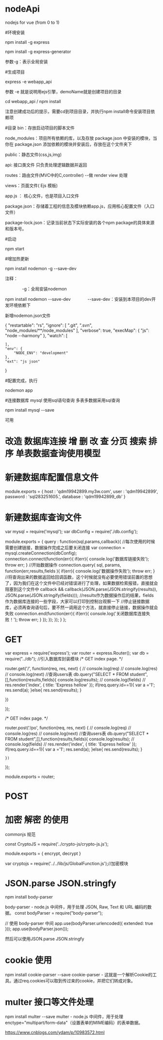 # nodeApi

nodejs  for  vue   (from 0 to 1)

#环境安装

npm install -g express  

npm install -g express-generator

参数-g：表示全局安装

#生成项目

express -e webapp_api

参数 -e 就是说明用ejs引擎，demoName就是创建项目的目录

cd webapp_api   /  npm install     

注意创建成功后的提示，需要cd到项目目录，并执行npm install命令安装项目依赖项

#目录
bin：存放启动项目的脚本文件

node_modules：项目所有依赖的库，以及存放 package.json 中安装的模块，当你在 package.json 添加依赖的模块并安装后，存放在这个文件夹下

public：静态文件(css,js,img)

api: 接口类文件  只负责处理逻辑数据并返回 

routes：路由文件(MVC中的C,controller)  --做 render view 处理

views：页面文件( Ejs 模板)

app.js ： 核心文件，也是项目入口文件

package.json：存储着工程的信息及模块依赖app.js，应用核心配置文件（入口文件）

package-lock.json：记录当前状态下实际安装的各个npm package的具体来源和版本号。

#启动

npm start

#增加热更新

npm install nodemon -g --save-dev

注释：

　　　　-g：全局安装nodemon

npm install nodemon --save-dev　　　　--save-dev：安装到本项目的dev开发环境依赖下

新增nodemon.json文件

{
    "restartable": "rs",
    "ignore": [
        ".git",
        ".svn",
        "node_modules/**/node_modules"
    ],
    "verbose": true,
    "execMap": {
        "js": "node --harmony"
    },
    "watch": [
 
    ],
    "env": {
        "NODE_ENV": "development"
    },
    "ext": "js json"
}

#配置完成，执行

nodemon app

#连接数据库  mysql 使用sql语句查询  多表多数据采用sql查询

npm install mysql --save


<!-- // var mysql      = require('mysql');
// var connection = mysql.createConnection({
//   host     : 'qdm19942899.my3w.com',
//   user     : 'qdm19942899',
//   password : 'sql283251605.',
//   database : 'qdm19942899_db'
// });
 
// connection.connect();
 
// connection.query('SELECT * from student', function(err, data, fields) {
//   if (err) {
//     console.log(err);
//     return;
//   };
 
//   console.log(data);
// });
 
// connection.end(); -->

可用

# 改造 数据库连接  增 删 改 查 分页 搜索 排序  单表数据查询使用模型

# 新建数据库配置信息文件
module.exports = {
  host     : 'qdm19942899.my3w.com',
  user     : 'qdm19942899',
  password : 'sql283251605.',
  database : 'qdm19942899_db'
}

# 新建数据库查询文件

var mysql = require('mysql');
var dbConfig = require('./db.config'); 


module.exports = {
    query : function(sql,params,callback){
        //每次使用的时候需要创建链接，数据操作完成之后要关闭连接
        var connection = mysql.createConnection(dbConfig);        
        connection.connect(function(err){
            if(err){
                console.log('数据库链接失败');
                throw err;
            }
         //开始数据操作
        connection.query( sql, params, function(err,results,fields ){
           if(err){
                console.log('数据操作失败');
                throw err;
            }
            //将查询出来的数据返回给回调函数，这个时候就没有必要使用错误前置的思想了，因为我们在这个文件中已经对错误进行了处理，如果数据检索报错，直接就会阻塞到这个文件中
            callback && callback(JSON.parse(JSON.stringify(results)), JSON.parse(JSON.stringify(fields)));
            //results作为数据操作后的结果，fields作为数据库连接的一些字段，大家可以打印到控制台观察一下
                //停止链接数据库，必须再查询语句后，要不然一调用这个方法，就直接停止链接，数据操作就会失败
             connection.end(function(err){
                  if(err){
                      console.log('关闭数据库连接失败！');
                      throw err;
                  }
              });
           });
       });
    }
};

# GET 

var express = require('express');
var router = express.Router();
var db = require("../db"); //引入数据库封装模块
/* GET index page. */

router.get('/', function(req, res, next) {
//   console.log(req)
//   console.log(res)
//   console.log(next)
  //查询users表
  db.query("SELECT * FROM student",[],function(results,fields){
    console.log(results);
    // console.log(fields)
    // res.render('index', { title: 'Express  hellow' });
    if(req.query.id==1){
      var a ='1';
      res.send(a);
    }else{
      res.send(results);
    }
    
  })
  
});

/* GET index page. */

router.post('/po', function(req, res, next) {
//   console.log(req)
//   console.log(res)
//   console.log(next)
    //查询users表
    db.query("SELECT * FROM student",[],function(results,fields){
    console.log(results);
    // console.log(fields)
    // res.render('index', { title: 'Express  hellow' });
    if(req.query.id==1){
        var a ='1';
        res.send(a);
    }else{
        res.send(results);
    }
    
    })
    
});

module.exports = router;


# POST


# 加密 解密 的使用

commonjs 规范

const CryptoJS = require('../crypto-js/crypto-js.js'); 

module.exports = {
    encrypt,
    decrypt
}

var cryptojs = require('../../lib/js/GlobalFunction.js');//加密模块

# JSON.parse  JSON.stringfy 

npm install body-parser

body-parser - node.js 中间件，用于处理 JSON, Raw, Text 和 URL 编码的数据。
const bodyParser = require("body-parser");

// 使用 body-parser 中间
app.use(bodyParser.urlencoded({ extended: true }));
app.use(bodyParser.json());

然后可以使用JSON.parse  JSON.stringfy

# cookie 使用

npm install cookie-parser --save
cookie-parser - 这就是一个解析Cookie的工具。通过req.cookies可以取到传过来的cookie，并把它们转成对象。

# multer 接口等文件处理

npm install multer --save
multer - node.js 中间件，用于处理 enctype="multipart/form-data"（设置表单的MIME编码）的表单数据。









https://www.cnblogs.com/ydam/p/10983572.html